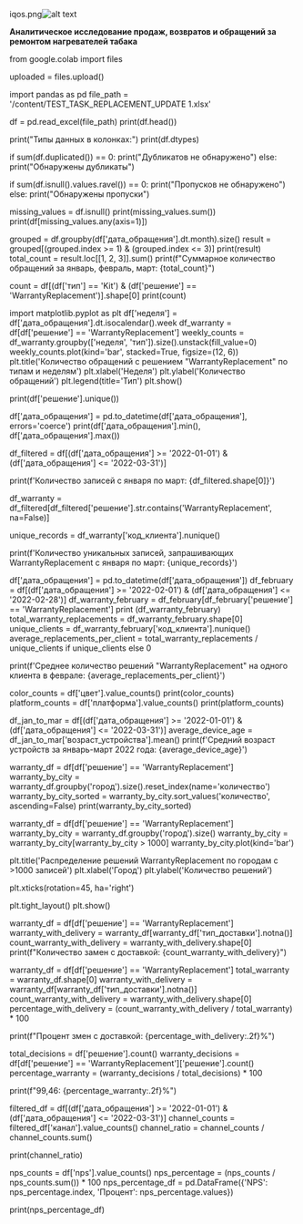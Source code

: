 iqos.png![alt text](https://github.com/ecocity-coder/store/blob/main/iqos.png)

<p><strong>Аналитическое исследование продаж, возвратов и обращений за ремонтом нагревателей табака</strong></p>
from google.colab import files


uploaded = files.upload()

import pandas as pd
file_path = '/content/TEST_TASK_REPLACEMENT_UPDATE 1.xlsx'

df = pd.read_excel(file_path)
print(df.head())

print("Типы данных в колонках:")
print(df.dtypes)

if sum(df.duplicated()) == 0:
    print("Дубликатов не обнаружено")
else:
    print("Обнаружены дубликаты")

if sum(df.isnull().values.ravel()) == 0:
    print("Пропусков не обнаружено")
else:
    print("Обнаружены пропуски")

missing_values = df.isnull()
print(missing_values.sum())
print(df[missing_values.any(axis=1)])

grouped = df.groupby(df['дата_обращения'].dt.month).size()
result = grouped[(grouped.index >= 1) & (grouped.index <= 3)]
print(result)
total_count = result.loc[[1, 2, 3]].sum()
print(f"Суммарное количество обращений за январь, февраль, март: {total_count}")

count = df[(df['тип'] == 'Kit') & (df['решение'] == 'WarrantyReplacement')].shape[0]
print(count)


import matplotlib.pyplot as plt
df['неделя'] = df['дата_обращения'].dt.isocalendar().week
df_warranty = df[df['решение'] == 'WarrantyReplacement']
weekly_counts = df_warranty.groupby(['неделя', 'тип']).size().unstack(fill_value=0)
weekly_counts.plot(kind='bar', stacked=True, figsize=(12, 6))
plt.title('Количество обращений с решением "WarrantyReplacement" по типам и неделям')
plt.xlabel('Неделя')
plt.ylabel('Количество обращений')
plt.legend(title='Тип')
plt.show()

print(df['решение'].unique())

df['дата_обращения'] = pd.to_datetime(df['дата_обращения'], errors='coerce')
print(df['дата_обращения'].min(), df['дата_обращения'].max())

df_filtered = df[(df['дата_обращения'] >= '2022-01-01') & (df['дата_обращения'] <= '2022-03-31')]

print(f'Количество записей с января по март: {df_filtered.shape[0]}')

df_warranty = df_filtered[df_filtered['решение'].str.contains('WarrantyReplacement', na=False)]

unique_records = df_warranty['код_клиента'].nunique()

print(f'Количество уникальных записей, запрашивающих WarrantyReplacement с января по март: {unique_records}')

df['дата_обращения'] = pd.to_datetime(df['дата_обращения'])
df_february = df[(df['дата_обращения'] >= '2022-02-01') & (df['дата_обращения'] <= '2022-02-28')]
df_warranty_february = df_february[df_february['решение'] == 'WarrantyReplacement']
print (df_warranty_february)
total_warranty_replacements = df_warranty_february.shape[0]
unique_clients = df_warranty_february['код_клиента'].nunique()
average_replacements_per_client = total_warranty_replacements / unique_clients if unique_clients else 0

print(f'Среднее количество решений "WarrantyReplacement" на одного клиента в феврале: {average_replacements_per_client}')



color_counts = df['цвет'].value_counts()
print(color_counts)
platform_counts = df['платформа'].value_counts()
print(platform_counts)


df_jan_to_mar = df[(df['дата_обращения'] >= '2022-01-01') & (df['дата_обращения'] <= '2022-03-31')]
average_device_age = df_jan_to_mar['возраст_устройства'].mean()
print(f'Средний возраст устройств за январь-март 2022 года: {average_device_age}')


warranty_df = df[df['решение'] == 'WarrantyReplacement']
warranty_by_city = warranty_df.groupby('город').size().reset_index(name='количество')
warranty_by_city_sorted = warranty_by_city.sort_values('количество', ascending=False)
print(warranty_by_city_sorted)


warranty_df = df[df['решение'] == 'WarrantyReplacement']
warranty_by_city = warranty_df.groupby('город').size()
warranty_by_city = warranty_by_city[warranty_by_city > 1000]
warranty_by_city.plot(kind='bar')

plt.title('Распределение решений WarrantyReplacement по городам с >1000 записей')
plt.xlabel('Город')
plt.ylabel('Количество решений')

plt.xticks(rotation=45, ha='right')

plt.tight_layout()
plt.show()


warranty_df = df[df['решение'] == 'WarrantyReplacement']
warranty_with_delivery = warranty_df[warranty_df['тип_доставки'].notna()]
count_warranty_with_delivery = warranty_with_delivery.shape[0]
print(f"Количество замен с доставкой: {count_warranty_with_delivery}")


warranty_df = df[df['решение'] == 'WarrantyReplacement']
total_warranty = warranty_df.shape[0]
warranty_with_delivery = warranty_df[warranty_df['тип_доставки'].notna()]
count_warranty_with_delivery = warranty_with_delivery.shape[0]
percentage_with_delivery = (count_warranty_with_delivery / total_warranty) * 100

print(f"Процент змен с доставкой: {percentage_with_delivery:.2f}%")


total_decisions = df['решение'].count()
warranty_decisions = df[df['решение'] == 'WarrantyReplacement']['решение'].count()
percentage_warranty = (warranty_decisions / total_decisions) * 100

print(f"99,46: {percentage_warranty:.2f}%")



filtered_df = df[(df['дата_обращения'] >= '2022-01-01') & (df['дата_обращения'] <= '2022-03-31')]
channel_counts = filtered_df['канал'].value_counts()
channel_ratio = channel_counts / channel_counts.sum()

print(channel_ratio)


nps_counts = df['nps'].value_counts()
nps_percentage = (nps_counts / nps_counts.sum()) * 100
nps_percentage_df = pd.DataFrame({'NPS': nps_percentage.index, 'Процент': nps_percentage.values})

print(nps_percentage_df)

